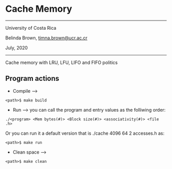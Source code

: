 # Cache Memory
----------

University of Costa Rica

Belinda Brown, timna.brown@ucr.ac.cr

July, 2020

----------

Cache memory with LRU, LFU, LIFO and FIFO politics

## Program actions

* Compile -->
~~~
<path>$ make build
~~~

* Run --> you can call the program and entry values as the folliwing order:
~~~~
./<program> <Mem bytes(#)> <Block size(#)> <associativity(#)> <file .h>  
~~~~
Or you can run it a default version that is ./cache 4096 64 2 accesses.h as:
~~~
<path>$ make run
~~~

* Clean space -->
~~~
<path>$ make clean
~~~


